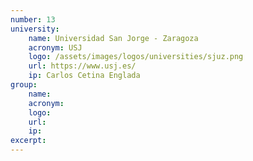 ```yaml
---
number: 13
university:
    name: Universidad San Jorge - Zaragoza
    acronym: USJ
    logo: /assets/images/logos/universities/sjuz.png
    url: https://www.usj.es/
    ip: Carlos Cetina Englada
group: 
    name: 
    acronym: 
    logo:
    url: 
    ip: 
excerpt: 
---
```


